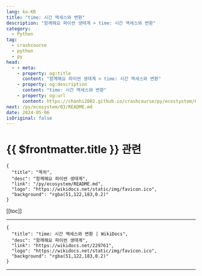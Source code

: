```yaml
---
lang: ko-KR
title: "time: 시간 액세스와 변환"
description: "함께해요 파이썬 생태계 > time: 시간 액세스와 변환"
category:
  - Python
tag: 
  - crashcourse
  - python
  - py
head:
  - - meta:
    - property: og:title
      content: "함께해요 파이썬 생태계 > time: 시간 액세스와 변환"
    - property: og:description
      content: "time: 시간 액세스와 변환"
    - property: og:url
      content: https://chanhi2002.github.io/crashcourse/py/ecostystem/02/time.html
next: /py/ecosystem/03/README.md
date: 2024-05-06
isOriginal: false
---
```


# {{ $frontmatter.title }} 관련

```component VPCard
{
  "title": "목차",
  "desc": "함께해요 파이썬 생태계",
  "link": "/py/ecosystem/README.md",
  "logo": "https://wikidocs.net/static/img/favicon.ico",
  "background": "rgba(51,122,183,0.2)"
}
```

[[toc]]

---

```component VPCard
{
  "title": "time: 시간 액세스와 변환 | WikiDocs",
  "desc": "함께해요 파이썬 생태계",
  "link": "https://wikidocs.net/229761",
  "logo": "https://wikidocs.net/static/img/favicon.ico",
  "background": "rgba(51,122,183,0.2)"
}
```

<!-- TODO: 작성 -->

---
